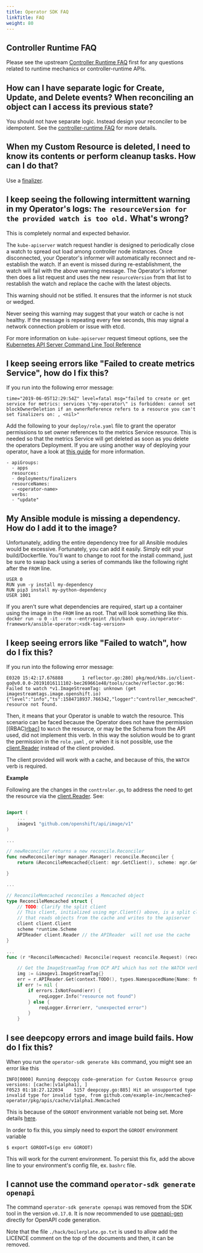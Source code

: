 ```yaml
---
title: Operator SDK FAQ
linkTitle: FAQ
weight: 80
---
```


## Controller Runtime FAQ

Please see the upstream [Controller Runtime FAQ][cr-faq] first for any questions related to runtime mechanics or controller-runtime APIs.

## How can I have separate logic for Create, Update, and Delete events? When reconciling an object can I access its previous state?

You should not have separate logic. Instead design your reconciler to be idempotent. See the [controller-runtime FAQ][controller-runtime_faq] for more details.

## When my Custom Resource is deleted, I need to know its contents or perform cleanup tasks. How can I do that?

Use a [finalizer].

## I keep seeing the following intermittent warning in my Operator's logs: `The resourceVersion for the provided watch is too old.` What's wrong?

This is completely normal and expected behavior.

The `kube-apiserver` watch request handler is designed to periodically close a watch to spread out load among controller node instances. Once disconnected, your Operator's informer will automatically reconnect and re-establish the watch. If an event is missed during re-establishment, the watch will fail with the above warning message. The Operator's informer then does a list request and uses the new `resourceVersion` from that list to restablish the watch and replace the cache with the latest objects.

This warning should not be stifled. It ensures that the informer is not stuck or wedged.

Never seeing this warning may suggest that your watch or cache is not healthy. If the message is repeating every few seconds, this may signal a network connection problem or issue with etcd.

For more information on `kube-apiserver` request timeout options, see the [Kubernetes API Server Command Line Tool Reference][kube-apiserver_options]


## I keep seeing errors like "Failed to create metrics Service", how do I fix this?

If you run into the following error message:

```
time="2019-06-05T12:29:54Z" level=fatal msg="failed to create or get service for metrics: services \"my-operator\" is forbidden: cannot set blockOwnerDeletion if an ownerReference refers to a resource you can't set finalizers on: , <nil>"
```

Add the following to your `deploy/role.yaml` file to grant the operator permissions to set owner references to the metrics Service resource. This is needed so that the metrics Service will get deleted as soon as you delete the operators Deployment. If you are using another way of deploying your operator, have a look at [this guide][gc-metrics] for more information.

```
- apiGroups:
  - apps
  resources:
  - deployments/finalizers
  resourceNames:
  - <operator-name>
  verbs:
  - "update"
```

## My Ansible module is missing a dependency. How do I add it to the image?

Unfortunately, adding the entire dependency tree for all Ansible modules would be excessive. Fortunately, you can add it easily. Simply edit your build/Dockerfile. You'll want to change to root for the install command, just be sure to swap back using a series of commands like the following right after the `FROM` line.

```
USER 0
RUN yum -y install my-dependency
RUN pip3 install my-python-dependency
USER 1001
```

If you aren't sure what dependencies are required, start up a container using the image in the `FROM` line as root. That will look something like this.
`docker run -u 0 -it --rm --entrypoint /bin/bash quay.io/operator-framework/ansible-operator:<sdk-tag-version>`

## I keep seeing errors like "Failed to watch", how do I fix this?

If you run into the following error message:

```
E0320 15:42:17.676888       1 reflector.go:280] pkg/mod/k8s.io/client-go@v0.0.0-20191016111102-bec269661e48/tools/cache/reflector.go:96: Failed to watch *v1.ImageStreamTag: unknown (get imagestreamtags.image.openshift.io)
{"level":"info","ts":1584718937.766342,"logger":"controller_memcached","msg":"ImageStreamTag resource not found.
```

Then, it means that your Operator is unable to watch the resource. This scenario can be faced because the Operator does not have the permission [(RBAC)[rbac]] to `Watch` the resource, or may be the Schema from the API used, did not implement this verb. In this way the solution would be to grant the permission in the `role.yaml` , or when it is not  possible, use the [client.Reader][client.Reader] instead of the client provided.

The client provided will work with a cache, and because of this, the `WATCH` verb is required.   

**Example**

Following are the changes in the `conttroler.go`,  to address the need to get the resource via the [client.Reader][client.Reader]. See:

```go

import (
	...
	imagev1 "github.com/openshift/api/image/v1"
)

...

// newReconciler returns a new reconcile.Reconciler
func newReconciler(mgr manager.Manager) reconcile.Reconciler {
	return &ReconcileMemcached{client: mgr.GetClient(), scheme: mgr.GetScheme(), APIReader: mgr.GetAPIReader() }

}

...

// ReconcileMemcached reconciles a Memcached object
type ReconcileMemcached struct {
	// TODO: Clarify the split client
	// This client, initialized using mgr.Client() above, is a split client
	// that reads objects from the cache and writes to the apiserver
	client client.Client
	scheme *runtime.Scheme
	APIReader client.Reader // the APIReader  will not use the cache
}

...
func (r *ReconcileMemcached) Reconcile(request reconcile.Request) (reconcile.Result, error) {

	// Get the ImageStreamTag from OCP API which has not the WATCH verb.
	img := &imagev1.ImageStreamTag{}
	err = r.APIReader.Get(context.TODO(), types.NamespacedName{Name: fmt.Sprintf("%s:%s", "example-name", "example-tag"), img)
	if err != nil {
		if errors.IsNotFound(err) {
			reqLogger.Info("resource not found")
		} else {
			reqLogger.Error(err, "unexpected error")
		}
	}
```

## I see deepcopy errors and image build fails. How do I fix this?

When you run the ```operator-sdk generate k8s``` command, you might see an error like this

```
INFO[0000] Running deepcopy code-generation for Custom Resource group versions: [cache:[v1alpha1], ] 
F0523 01:18:27.122034    5157 deepcopy.go:885] Hit an unsupported type invalid type for invalid type, from github.com/example-inc/memcached-operator/pkg/apis/cache/v1alpha1.Memcached
```

This is because of the `GOROOT` environment variable not being set. More details [here][goroot-github-issue].

In order to fix this, you simply need to export the `GOROOT` environment variable

```
$ export GOROOT=$(go env GOROOT)
```

This will work for the current environment. To persist this fix, add the above line to your environment's config file, ex. `bashrc` file.

## I cannot use the command `operator-sdk generate openapi`
The command `operator-sdk generate openapi` was removed from the SDK tool in the version `v0.17.0`. It is now recommended to use [openapi-gen][openapi-gen] directly for OpenAPI code generation. 

Note that the file `./hack/boilerplate.go.txt` is used to allow add the LICENCE comment on the top of the documents and then, it can be removed.


[kube-apiserver_options]: https://kubernetes.io/docs/reference/command-line-tools-reference/kube-apiserver/#options
[controller-runtime_faq]: https://github.com/kubernetes-sigs/controller-runtime/blob/master/FAQ.md#q-how-do-i-have-different-logic-in-my-reconciler-for-different-types-of-events-eg-create-update-delete
[finalizer]: /docs/golang/quickstart/#handle-cleanup-on-deletion
[gc-metrics]:/docs/golang/monitoring/prometheus/#garbage-collection
[cr-faq]:https://github.com/kubernetes-sigs/controller-runtime/blob/master/FAQ.md
[client.Reader]:https://godoc.org/sigs.k8s.io/controller-runtime/pkg/client#Reader
[rbac]:https://kubernetes.io/docs/reference/access-authn-authz/rbac/
[goroot-github-issue]:https://github.com/operator-framework/operator-sdk/issues/1854#issuecomment-525132306
[openapi-gen]: https://github.com/kubernetes/kube-openapi/tree/master/cmd/openapi-gen
